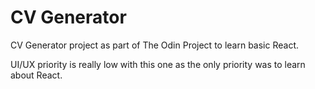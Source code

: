 # CV Generator

CV Generator project as part of The Odin Project to learn basic React.

UI/UX priority is really low with this one as the only priority was to learn about React.
